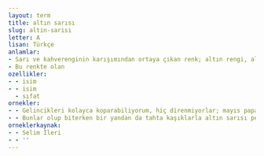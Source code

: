 ```yaml
---
layout: term
title: altın sarısı
slug: altin-sarisi
letter: A
lisan: Türkçe
anlamlar:
- Sarı ve kahverenginin karışımından ortaya çıkan renk; altın rengi, altuni, dore
- Bu renkte olan
ozellikler:
- - isim
- - isim
  - sıfat
ornekler:
- - Gelincikleri kolayca koparabiliyorum, hiç direnmiyorlar; mayıs papatyalarını da ortaları altın sarısı.
- - Bunlar olup biterken bir yandan da tahta kaşıklarla altın sarısı pekmez köpükleri yeniyor kuşkusuz, çanaklar elden ele geziyor.
orneklerkaynak:
- - Selim İleri
- - ''
---
```

